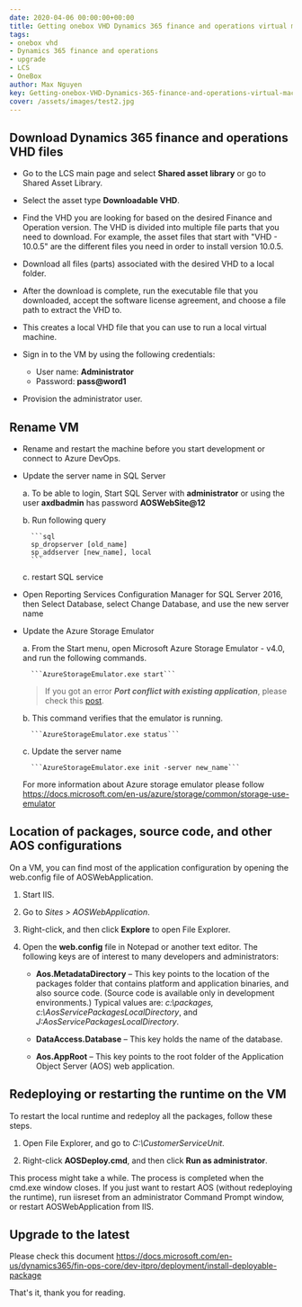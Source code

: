 ```yaml
---
date: 2020-04-06 00:00:00+00:00
title: Getting onebox VHD Dynamics 365 finance and operations virtual machine 
tags:
- onebox vhd
- Dynamics 365 finance and operations
- upgrade
- LCS 
- OneBox
author: Max Nguyen
key: Getting-onebox-VHD-Dynamics-365-finance-and-operations-virtual-machine
cover: /assets/images/test2.jpg
---
```


## Download Dynamics 365 finance and operations VHD files

* Go to the LCS main page and select **Shared asset library** or go to Shared Asset Library.

* Select the asset type **Downloadable VHD**.

* Find the VHD you are looking for based on the desired Finance and Operation version. The VHD is divided into multiple file parts that you need to download. For example, the asset files that start with "VHD - 10.0.5" are the different files you need in order to install version 10.0.5.

* Download all files (parts) associated with the desired VHD to a local folder.

* After the download is complete, run the executable file that you downloaded, accept the software license agreement, and choose a file path to extract the VHD to.

* This creates a local VHD file that you can use to run a local virtual machine.

* Sign in to the VM by using the following credentials:

  * User name: **Administrator**
  * Password: **pass@word1**

* Provision the administrator user.

## Rename VM

* Rename and restart the machine before you start development or connect to Azure DevOps.

* Update the server name in SQL Server

    a. To be able to login, Start SQL Server with **administrator** or using the user **axdbadmin** has password **AOSWebSite@12**

    b. Run following query

        ```sql
        sp_dropserver [old_name]
        sp_addserver [new_name], local
        ```

    c. restart SQL service

* Open Reporting Services Configuration Manager for SQL Server 2016, then Select Database, select Change Database, and use the new server name

* Update the Azure Storage Emulator

    a. From the Start menu, open Microsoft Azure Storage Emulator - v4.0, and run the following commands.

        ```AzureStorageEmulator.exe start```

    > If you got an error **_Port conflict with existing application_**, please check this [post](https://nuxulu.com/2020/04/05/Azure-Storage-Emulator-Port-conflict-with-existing-application.html).

    b. This command verifies that the emulator is running.

        ```AzureStorageEmulator.exe status```

    c. Update the server name

        ```AzureStorageEmulator.exe init -server new_name```

    For more information about Azure storage emulator please follow <https://docs.microsoft.com/en-us/azure/storage/common/storage-use-emulator>

## Location of packages, source code, and other AOS configurations

On a VM, you can find most of the application configuration by opening the web.config file of AOSWebApplication.

1. Start IIS.

2. Go to _Sites > AOSWebApplication_.

3. Right-click, and then click **Explore** to open File Explorer.

4. Open the **web.config** file in Notepad or another text editor. The following keys are of interest to many developers and administrators:

    * **Aos.MetadataDirectory** – This key points to the location of the packages folder that contains platform and application binaries, and also source code. (Source code is available only in development environments.) Typical values are: _c:\packages, c:\AosServicePackagesLocalDirectory_, and _J:AosServicePackagesLocalDirectory_.

    * **DataAccess.Database** – This key holds the name of the database.

    * **Aos.AppRoot** – This key points to the root folder of the Application Object Server (AOS) web application.

## Redeploying or restarting the runtime on the VM

To restart the local runtime and redeploy all the packages, follow these steps.

1. Open File Explorer, and go to _C:\CustomerServiceUnit_.

2. Right-click **AOSDeploy.cmd**, and then click **Run as administrator**.

This process might take a while. The process is completed when the cmd.exe window closes. If you just want to restart AOS (without redeploying the runtime), run iisreset from an administrator Command Prompt window, or restart AOSWebApplication from IIS.

## Upgrade to the latest

Please check this document
<https://docs.microsoft.com/en-us/dynamics365/fin-ops-core/dev-itpro/deployment/install-deployable-package>

That's it, thank you for reading.
